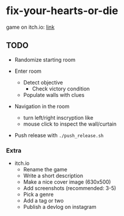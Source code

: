 # fix-your-hearts-or-die

game on itch.io: [link](https://thewarlock.itch.io/fix-your-hearts-or-die)

## TODO

- Randomize starting room

- Enter room
  - Detect objective
    - Check victory condition
  - Populate walls with clues
- Navigation in the room
  - turn left/right inscryption like
  - mouse click to inspect the wall/curtain

- Push release with `./push_release.sh`

### Extra

- itch.io
  - Rename the game
  - Write a short description
  - Make a nice cover image (630x500)
  - Add screenshots (recommended: 3-5)
  - Pick a genre
  - Add a tag or two
  - Publish a devlog on instagram
